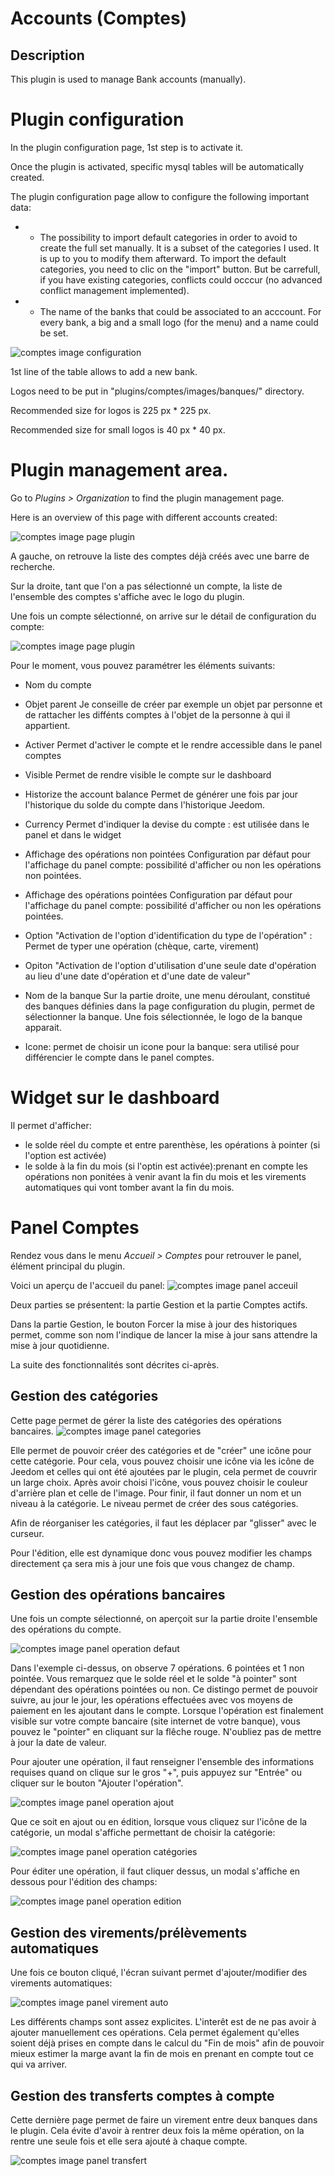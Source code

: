 Accounts (Comptes) 
 ==============================

Description
 -----------

This plugin is used to manage Bank accounts (manually).

Plugin configuration
========================

In the plugin configuration page, 1st step is to activate it. 

Once the plugin is activated, specific mysql tables will be automatically created. 

The plugin configuration page allow to configure the following important data:
- - The possibility to import default categories in order to avoid to create the full set manually. 
It is a subset of the categories I used. It is up to you to modify them afterward.
To import the default categories, you need to clic on the "import" button. But be carrefull, if you have existing categories, conflicts could occcur (no advanced conflict management implemented). 

- - The name of the banks that could be associated to an acccount.
For every bank, a big and a small logo (for the menu) and a name could be set.

![comptes image configuration](../images/PageConfiguration.png)

1st line of the table allows to add a new bank.

Logos need to be put in "plugins/comptes/images/banques/" directory.

Recommended size for logos is 225 px * 225 px.

Recommended size for small logos is 40 px * 40 px.


Plugin management area.
=========
Go to *Plugins &gt; Organization* to find the plugin management page.

Here is an overview of this page with different accounts created:

![comptes image page plugin](../images/PagePlugin.png)

A gauche, on retrouve la liste des comptes déjà créés avec une barre de recherche. 

Sur la droite, tant que l'on a pas sélectionné un compte, la liste de l'ensemble des comptes s'affiche avec le logo du plugin.

Une fois un compte sélectionné, on arrive sur le détail de configuration du compte: 

![comptes image page plugin](../images/PagePluginDetail.png)

Pour le moment, vous pouvez paramétrer les éléments suivants: 

- Nom du compte

- Objet parent
Je conseille de créer par exemple un objet par personne et de rattacher les diffénts comptes à l'objet de la personne à qui il appartient. 

- Activer
Permet d'activer le compte et le rendre accessible dans le panel comptes

- Visible
Permet de rendre visible le compte sur le dashboard

- Historize the account balance
Permet de générer une fois par jour l'historique du solde du compte dans l'historique Jeedom.

- Currency
Permet d'indiquer la devise du compte : est utilisée dans le panel et dans le widget

- Affichage des opérations non pointées
Configuration par défaut pour l'affichage du panel compte: possibilité d'afficher ou non les opérations non pointées.

- Affichage des opérations pointées
Configuration par défaut pour l'affichage du panel compte: possibilité d'afficher ou non les opérations pointées.

- Option "Activation de l'option d'identification du type de l'opération" : Permet de typer une opération (chèque, carte, virement)

- Opiton "Activation de l'option d'utilisation d'une seule date d'opération au lieu d'une date d'opération et d'une date de valeur"

- Nom de la banque
Sur la partie droite, une menu déroulant, constitué des banques définies dans la page configuration du plugin, permet de sélectionner la banque. 
Une fois sélectionnée, le logo de la banque apparait. 

- Icone: permet de choisir un icone pour la banque: sera utilisé pour différencier le compte dans le panel comptes. 

Widget sur le dashboard
===========

Il permet d'afficher: 
- le solde réel du compte et entre parenthèse, les opérations à pointer (si l'option est activée)
- le solde à la fin du mois (si l'optin est activée):prenant en compte les opérations non ponitées à venir avant la fin du mois et les virements automatiques qui vont tomber avant la fin du mois.  

Panel Comptes
===========

Rendez vous dans le menu *Accueil &gt; Comptes* pour retrouver le panel, élément principal du plugin.

Voici un aperçu de l'accueil du panel: 
![comptes image panel acceuil](../images/PanelCompte_Accueil.png)

Deux parties se présentent: la partie Gestion et la partie Comptes actifs. 

Dans la partie Gestion, le bouton Forcer la mise à jour des historiques permet, comme son nom l'indique de lancer la mise à jour sans attendre la mise à jour quotidienne. 

La suite des fonctionnalités sont décrites ci-après.

Gestion des catégories
-----------
Cette page permet de gérer la liste des catégories des opérations bancaires. 
![comptes image panel categories](../images/PanelCompte_Categories.png)

Elle permet de pouvoir créer des catégories et de "créer" une icône pour cette catégorie. Pour cela, vous pouvez choisir une icône via les icône de Jeedom et celles qui ont été ajoutées par le plugin, cela permet de couvrir un large choix. 
Après avoir choisi l'icône, vous pouvez choisir le couleur d'arrière plan et celle de l'image. 
Pour finir, il faut donner un nom et un niveau à la catégorie. Le niveau permet de créer des sous catégories. 

Afin de réorganiser les catégories, il faut les déplacer par "glisser" avec le curseur. 

Pour l'édition, elle est dynamique donc vous pouvez modifier les champs directement ça sera mis à jour une fois que vous changez de champ. 

Gestion des opérations bancaires
-----------
Une fois un compte sélectionné, on aperçoit sur la partie droite l'ensemble des opérations du compte. 

![comptes image panel operation defaut](../images/PanelCompte_Op1.png)

Dans l'exemple ci-dessus, on observe 7 opérations. 6 pointées et 1 non pointée. Vous remarquez que le solde réel et le solde "à pointer" sont dépendant des opérations pointées ou non. 
Ce distingo permet de pouvoir suivre, au jour le jour, les opérations effectuées avec vos moyens de paiement en les ajoutant dans le compte.
Lorsque l'opération est finalement visible sur votre compte bancaire (site internet de votre banque), vous pouvez le "pointer" en cliquant sur la flêche rouge. 
N'oubliez pas de mettre à jour la date de valeur.

Pour ajouter une opération, il faut renseigner l'ensemble des informations requises quand on clique sur le gros "+", puis appuyez sur "Entrée" ou cliquer sur le bouton "Ajouter l'opération". 

![comptes image panel operation ajout](../images/PanelCompte_Op2.png)

Que ce soit en ajout ou en édition, lorsque vous cliquez sur l'icône de la catégorie, un modal s'affiche permettant de choisir la catégorie: 

![comptes image panel operation catégories](../images/PanelCompte_Op3.png)

Pour éditer une opération, il faut cliquer dessus, un modal s'affiche en dessous pour l'édition des champs: 

![comptes image panel operation edition](../images/PanelCompte_Op4.png)

Gestion des virements/prélèvements automatiques
-----------
Une fois ce bouton cliqué, l'écran suivant permet d'ajouter/modifier des virements automatiques: 

![comptes image panel virement auto](../images/PanelCompte_VirAuto.png)

Les différents champs sont assez explicites. L'interêt est de ne pas avoir à ajouter manuellement ces opérations. Cela permet également qu'elles soient déjà prises en compte dans le calcul du "Fin de mois" afin de pouvoir mieux estimer la marge avant la fin de mois en prenant en compte tout ce qui va arriver. 

Gestion des transferts comptes à compte
-----------

Cette dernière page permet de faire un virement entre deux banques dans le plugin. Cela évite d'avoir à rentrer deux fois la même opération, on la rentre une seule fois et elle sera ajouté à chaque compte. 

![comptes image panel transfert](../images/PanelCompte_Transfert.png)
